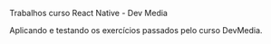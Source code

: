 Trabalhos curso React Native - Dev Media

Aplicando e testando os exercícios passados pelo curso DevMedia.
